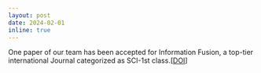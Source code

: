 ```yaml
---
layout: post
date: 2024-02-01
inline: true
---
```


One paper of our team has been accepted for Information Fusion, a top-tier international Journal categorized as SCI-1st class.[[DOI](https://doi.org/10.1016/j.inffus.2024.102254)]
